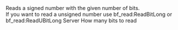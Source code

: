 <function name="ReadSBitLong" parent="bf_read" type="classfunc">
	<description>
		Reads a signed number with the given number of bits.<br>
		If you want to read a unsigned number use <page>bf_read:ReadBitLong</page> or <page>bf_read:ReadUBitLong</page>
	</description>
	<realm>Server</realm>
	<args>
		<arg name="bits" type="number">How many bits to read<args>
	</args>
	<rets>
		<ret name="value" type="number"></ret>
	</rets>
</function>